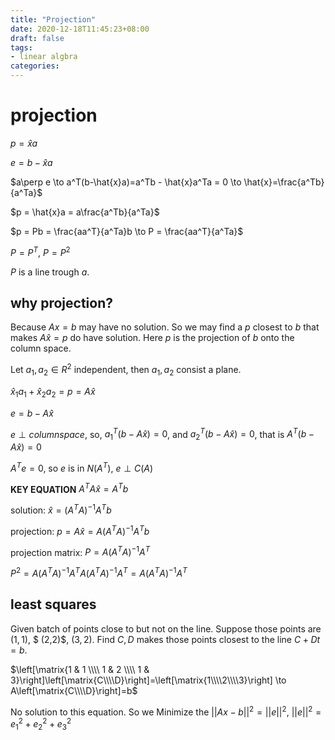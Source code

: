 ```yaml
---
title: "Projection"
date: 2020-12-18T11:45:23+08:00
draft: false
tags:
- linear algbra
categories:
---
```


# projection

$p = \hat{x}a$

$e = b - \hat{x}a$

$a\perp e \to a^T(b-\hat{x}a)=a^Tb - \hat{x}a^Ta = 0 \to \hat{x}=\frac{a^Tb}{a^Ta}$

$p = \hat{x}a = a\frac{a^Tb}{a^Ta}$

$p = Pb = \frac{aa^T}{a^Ta}b \to P = \frac{aa^T}{a^Ta}$

$P = P^T$, $P = P^2$

$P$ is a line trough $a$.

## why projection?

Because $Ax = b$ may have no solution. So we may find a $p$ closest to $b$ that makes  $A\hat{x} = p$ do have solution. Here $p$ is the projection of $b$ onto the column space. 

Let $a_1, a_2\in R^2$ independent, then $a_1, a_2$ consist a plane. 

$\hat{x}_1a_1 + \hat{x}_2a_2 = p = A\hat{x}$

$e = b - A\hat{x}$

$e\perp column space$, so, $a_1^T(b-A\hat{x}) = 0$, and $a_2^T(b-A\hat{x})=0$, that is $A^T(b-A\hat{x}) = 0$

$A^Te = 0$, so $e$ is in $N(A^T)$, $e \perp C(A)$

**KEY EQUATION** $A^TA\hat{x} = A^Tb$

solution: $\hat{x} = (A^TA)^{-1}A^Tb$

projection: $p = A\hat{x} = A(A^TA)^{-1}A^Tb$

projection matrix: $P = A(A^TA)^{-1}A^T$

$P^2 = A(A^TA)^{-1}A^TA(A^TA)^{-1}A^T = A(A^TA)^{-1}A^T$

## least squares

Given batch of points close to but not on the line. Suppose those points are $(1, 1)$, $ (2,2)$, $(3,2)$. Find $C, D$ makes those points closest to the line $C+Dt = b$.

$\left[\matrix{1 & 1 \\\\ 1 & 2 \\\\ 1 & 3}\right]\left[\matrix{C\\\\D}\right]=\left[\matrix{1\\\\2\\\\3}\right] \to A\left[\matrix{C\\\\D}\right]=b$

No solution to this equation. So we Minimize the $||Ax - b||^2 = ||e||^2$, $||e||^2 = e_1^2+e_2^2+e_3^2$


